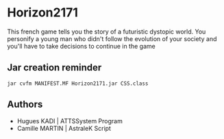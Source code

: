 # Horizon2171

This french game tells you the story of a futuristic dystopic world. You personify a young man who didn't follow the evolution of your society and you'll have to take decisions to continue in the game 

## Jar creation reminder

`jar cvfm MANIFEST.MF Horizon2171.jar CSS.class` 

## Authors

- Hugues KADI | ATTSSystem
Program
- Camille MARTIN | AstraleK
Script
